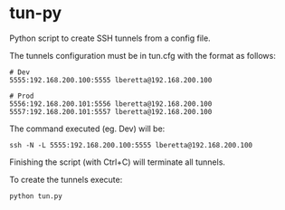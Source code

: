 # tun-py

Python script to create SSH tunnels from a config file.

The tunnels configuration must be in tun.cfg with the format as follows:

    # Dev
    5555:192.168.200.100:5555 lberetta@192.168.200.100

    # Prod
    5556:192.168.200.101:5556 lberetta@192.168.200.100
    5557:192.168.200.101:5557 lberetta@192.168.200.100

The command executed (eg. Dev) will be:

    ssh -N -L 5555:192.168.200.100:5555 lberetta@192.168.200.100

Finishing the script (with Ctrl+C) will terminate all tunnels.

To create the tunnels execute:

    python tun.py
